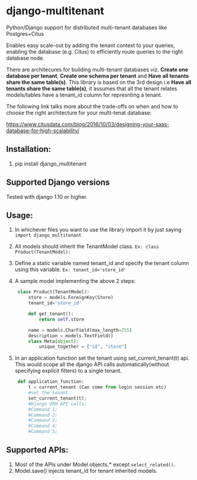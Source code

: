 # django-multitenant
Python/Django support for distributed multi-tenant databases like Postgres+Citus

Enables easy scale-out by adding the tenant context to your queries, enabling the database (e.g. Citus) to efficiently route queries to the right database node.

There are architecures for building multi-tenant databases viz. **Create one database per tenant**, **Create one schema per tenant** and **Have all tenants share the same table(s)**. This library is based on the 3rd design i.e **Have all tenants share the same table(s)**, it assumes that all the tenant relates models/tables have a tenant_id column for represnting a tenant.

The following link talks more about the trade-offs on when and how to choose the right architecture for your multi-tenat database:

https://www.citusdata.com/blog/2016/10/03/designing-your-saas-database-for-high-scalability/


## Installation:
1. pip install django_multitenant

## Supported Django versions
Tested with django 1.10 or higher.

## Usage:
1. In whichever files you want to use the library import it by just saying `import django_multitenant`
1. All models should inherit the TenantModel class.
   `Ex: class Product(TenantModel):`
1. Define a static variable named tenant_id and specify the tenant column using this variable.
   `Ex: tenant_id='store_id'`
1. A sample model implementing the above 2 steps:
   ```python
    class Product(TenantModel):
    	store = models.ForeignKey(Store)
    	tenant_id='store_id'

    	def get_tenant():
        	return self.store

    	name = models.CharField(max_length=255)
    	description = models.TextField()
    	class Meta(object):
        	unique_together = ["id", "store"]
 	```

1. In an application function set the tenant using set_current_tenant(t) api. This would scope all the django API calls automatically(without specifying explicit filters) to a single tenant.
   ```python
    def application_function:
   		t = current_tenant (Can come from login session etc)
    	#set the tenant
    	set_current_tenant(t);
    	#Django ORM API calls;
    	#Command 1;
    	#Command 2;
   		#Command 3;
    	#Command 4;
   		#Command 5;
   ```
## Supported APIs:
1. Most of the APIs under Model.objects.* except `select_related()`.
1. Model.save() injects tenant_id for tenant inherited models.


